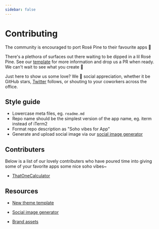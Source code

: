 ```yaml
---
sidebar: false
---
```


# Contributing

The community is encouraged to port Rosé Pine to their favourite apps 🌸

There's a plethora of surfaces out there waiting to be dipped in a lil Rosé Pine. See our [template](https://github.com/rose-pine/rose-pine-template) for more information and drop us a PR when ready. We can't wait to see what you create 🥰

Just here to show us some love? We 💛 social appreciation, whether it be GitHub stars, [Twitter](https://twitter.com/rosepinetheme) follows, or shouting to your coworkers across the office.

## Style guide

- Lowercase meta files, eg. `readme.md`
- Repo name should be the simplest version of the app name, eg. iterm instead of iTerm2
- Format repo description as "Soho vibes for App"
- Generate and upload social image via our [social image generator](https://rose-pine-images.vercel.app)

## Contributers

Below is a list of our lovely contributers who have poured time into giving some of your favorite apps some nice soho vibes~ 

- [ThatOneCalculator](https://t1c.dev)

## Resources

- [New theme template](https://github.com/rose-pine/rose-pine-template)

- [Social image generator](https://rose-pine-images.vercel.app)

- [Brand assets](https://github.com/rose-pine/rose-pine-theme/tree/main/assets)
